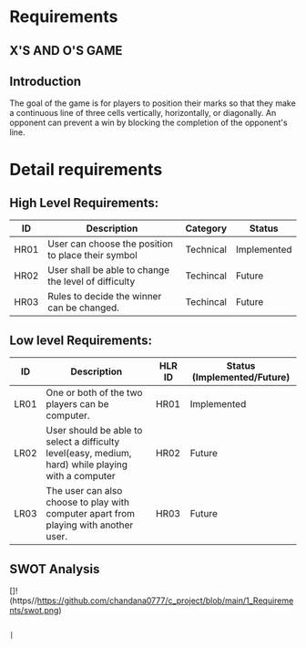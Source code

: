 # Requirements
## X'S AND O'S GAME

## Introduction

The goal of the game is for players to position their marks so that they make a continuous line of three cells vertically, horizontally, or diagonally. An opponent can prevent a win by blocking the completion of the opponent's line. 

# Detail requirements
## High Level Requirements: 
| ID | Description | Category | Status | 
| ----- | ----- | ------- | ---------|
| HR01 | User can choose the position to place their symbol| Technical |Implemented| 
| HR02 | User shall be able to change the level of difficulty| Techincal | Future|
| HR03 | Rules to decide the winner can be changed.| Techincal | Future |

##  Low level Requirements:
 
| ID | Description | HLR ID | Status (Implemented/Future) |
| ------ | --------- | ------ | ----- |
| LR01 | One or both of the two players can be computer. | HR01 | Implemented |
| LR02 | User should be able to select a difficulty level(easy, medium, hard) while playing with a computer  | HR02 | Future |
| LR03 | The user can also choose to play with computer apart from playing with another user.  | HR03 | Future|

## SWOT Analysis 

[]! (https//https://github.com/chandana0777/c_project/blob/main/1_Requirements/swot.png)

                                                                                              |
